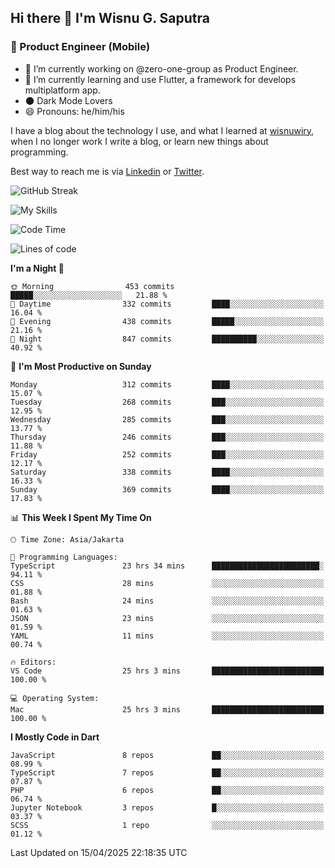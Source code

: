 ## Hi there 👋 I'm Wisnu G. Saputra

### :mobile_phone_off: Product Engineer (Mobile)

- 🔭 I’m currently working on @zero-one-group as Product Engineer.
- 🌱 I’m currently learning and use Flutter, a framework for develops multiplatform app.
- 🌑 Dark Mode Lovers
- 😄 Pronouns: he/him/his

I have a blog about the technology I use, and what I learned at [wisnuwiry](https://wisnuwiry.space/), when I no longer work I write a blog, or learn new things about programming.

Best way to reach me is via [Linkedin](https://www.linkedin.com/in/wisnu-saputra/) or [Twitter](https://twitter.com/wisnuwiry).

![GitHub Streak](https://streak-stats.demolab.com?user=wisnuwiry&theme=dark&hide_border=true)

![My Skills](https://skillicons.dev/icons?i=dart,flutter,kotlin,swift,go,js,css,neovim,git,linux&perline=5)

<!--START_SECTION:waka-->
![Code Time](http://img.shields.io/badge/Code%20Time-1%2C820%20hrs%2038%20mins-blue)

![Lines of code](https://img.shields.io/badge/From%20Hello%20World%20I%27ve%20Written-4.0%20million%20lines%20of%20code-blue)

**I'm a Night 🦉** 

```text
🌞 Morning                453 commits         █████░░░░░░░░░░░░░░░░░░░░   21.88 % 
🌆 Daytime                332 commits         ████░░░░░░░░░░░░░░░░░░░░░   16.04 % 
🌃 Evening                438 commits         █████░░░░░░░░░░░░░░░░░░░░   21.16 % 
🌙 Night                  847 commits         ██████████░░░░░░░░░░░░░░░   40.92 % 
```
📅 **I'm Most Productive on Sunday** 

```text
Monday                   312 commits         ████░░░░░░░░░░░░░░░░░░░░░   15.07 % 
Tuesday                  268 commits         ███░░░░░░░░░░░░░░░░░░░░░░   12.95 % 
Wednesday                285 commits         ███░░░░░░░░░░░░░░░░░░░░░░   13.77 % 
Thursday                 246 commits         ███░░░░░░░░░░░░░░░░░░░░░░   11.88 % 
Friday                   252 commits         ███░░░░░░░░░░░░░░░░░░░░░░   12.17 % 
Saturday                 338 commits         ████░░░░░░░░░░░░░░░░░░░░░   16.33 % 
Sunday                   369 commits         ████░░░░░░░░░░░░░░░░░░░░░   17.83 % 
```


📊 **This Week I Spent My Time On** 

```text
🕑︎ Time Zone: Asia/Jakarta

💬 Programming Languages: 
TypeScript               23 hrs 34 mins      ████████████████████████░   94.11 % 
CSS                      28 mins             ░░░░░░░░░░░░░░░░░░░░░░░░░   01.88 % 
Bash                     24 mins             ░░░░░░░░░░░░░░░░░░░░░░░░░   01.63 % 
JSON                     23 mins             ░░░░░░░░░░░░░░░░░░░░░░░░░   01.59 % 
YAML                     11 mins             ░░░░░░░░░░░░░░░░░░░░░░░░░   00.74 % 

🔥 Editors: 
VS Code                  25 hrs 3 mins       █████████████████████████   100.00 % 

💻 Operating System: 
Mac                      25 hrs 3 mins       █████████████████████████   100.00 % 
```

**I Mostly Code in Dart** 

```text
JavaScript               8 repos             ██░░░░░░░░░░░░░░░░░░░░░░░   08.99 % 
TypeScript               7 repos             ██░░░░░░░░░░░░░░░░░░░░░░░   07.87 % 
PHP                      6 repos             ██░░░░░░░░░░░░░░░░░░░░░░░   06.74 % 
Jupyter Notebook         3 repos             █░░░░░░░░░░░░░░░░░░░░░░░░   03.37 % 
SCSS                     1 repo              ░░░░░░░░░░░░░░░░░░░░░░░░░   01.12 % 
```




 Last Updated on 15/04/2025 22:18:35 UTC
<!--END_SECTION:waka-->
